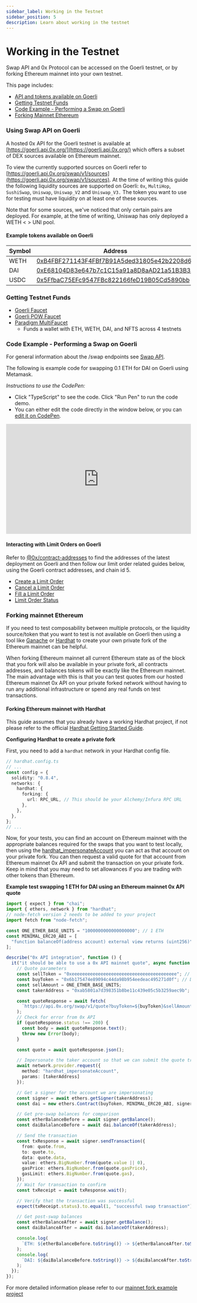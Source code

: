 ```yaml
---
sidebar_label: Working in the Testnet
sidebar_position: 5
description: Learn about working in the testnet
---
```


# Working in the Testnet

Swap API and 0x Protocol can be accessed on the Goerli testnet, or by forking Ethereum mainnet into your own testnet.

This page includes:

* [API and tokens available on Goerli](/0x-swap-api/guides/working-in-the-testnet#using-swap-api-on-)
* [Getting Testnet Funds](/0x-swap-api/guides/working-in-the-testnet#getting-testnet-funds)
* [Code Example - Performing a Swap on Goerli](/0x-swap-api/guides/working-in-the-testnet#code-example---performing-a-swap-on-)
* [Forking Mainnet Ethereum](/0x-swap-api/guides/working-in-the-testnet#forking-mainnet-ethereum)


### Using Swap API on Goerli

A hosted 0x API for the Goerli testnet is available at [https://goerli.api.0x.org/](https://goerli.api.0x.org/) which offers a subset of DEX sources available on Ethereum mainnet.

To view the currently supported sources on Goerli refer to [https://goerli.api.0x.org/swap/v1/sources](https://goerli.api.0x.org/swap/v1/sources). At the time of writing this guide the following liquidity sources are supported on Goerli: `0x`, `MultiHop`, `SushiSwap`, `Uniswap`, `Uniswap_V2` and `Uniswap_V3.` The token you want to use for testing must have liquidity on at least one of these sources.

Note that for some sources, we've noticed that only certain pairs are deployed. For example, at the time of writing, Uniswap has only deployed a WETH < > UNI pool.

#### Example tokens available on Goerli

| Symbol | Address                                                                                                                    |
| ------ | -------------------------------------------------------------------------------------------------------------------------- |
| WETH   | [0xB4FBF271143F4FBf7B91A5ded31805e42b2208d6](https://goerli.etherscan.io/token/0xb4fbf271143f4fbf7b91a5ded31805e42b2208d6) |
| DAI    | [0xE68104D83e647b7c1C15a91a8D8aAD21a51B3B3E](https://goerli.etherscan.io/token/0xe68104d83e647b7c1c15a91a8d8aad21a51b3b3e) |
| USDC   | [0x5FfbaC75EFc9547FBc822166feD19B05Cd5890bb](https://goerli.etherscan.io/token/0x5ffbac75efc9547fbc822166fed19b05cd5890bb) |


### Getting Testnet Funds

- [Goerli Faucet](https://goerlifaucet.com/)
- [Goerli POW Faucet](https://goerli-faucet.pk910.de/)
- [Paradigm MultiFaucet](https://faucet.paradigm.xyz/)
    - Funds a wallet with ETH, WETH, DAI, and NFTS across 4 testnets

### Code Example - Performing a Swap on Goerli

For general information about the /swap endpoints see [Swap API](/0x-swap-api/introduction).

The following is example code for swapping 0.1 ETH for DAI on Goerli using Metamask.

_Instructions to use the CodePen:_

* Click "TypeScript" to see the code. Click "Run Pen" to run the code demo.
* You can either edit the code directly in the window below, or you can [edit it on CodePen](https://codepen.io/0xProject/pen/abVJYra).

<div>
<iframe height="300"
  width="100%;"
  scrolling="no" title="Example 0x API swap on the Goerli testnet" src="https://codepen.io/0xProject/embed/preview/abVJYra?default-tab=html%2Cresult&editable=true" frameborder="no" loading="lazy" allowtransparency="true" allowfullscreen="true">
  See the Pen <a href="https://codepen.io/0xProject/pen/abVJYra">
  Example 0x API swap on the Goerli testnet</a> by 0xProject (<a href="https://codepen.io/0xProject">@0xProject</a>)
  on <a href="https://codepen.io">CodePen</a>.
</iframe>
</div>


#### Interacting with Limit Orders on Goerli

Refer to [@0x/contract-addresses](https://github.com/0xProject/protocol/blob/development/packages/contract-addresses/addresses.json#L44-L85) to find the addresses of the latest deployment on Goerli and then follow our limit order related guides below, using the Goerli contract addresses, and chain id 5.

* [Create a Limit Order](create-a-limit-order.md)
* [Cancel a Limit Order](cancel-a-limit-order.md)
* [Fill a Limit Order](fill-a-limit-order.md)
* [Limit Order Status](limit-order-status.md)

### Forking mainnet Ethereum

If you need to test composability between multiple protocols, or the liquidity source/token that you want to test is not available on Goerli then using a tool like [Ganache](https://trufflesuite.com/ganache/) or [Hardhat](https://hardhat.org/) to create your own private fork of the Ethereum mainnet can be helpful.

When forking Ethereum mainnet all current Ethereum state as of the block that you fork will also be available in your private fork, all contracts addresses, and balances tokens will be exactly like the Ethereum mainnet. The main advantage with this is that you can test quotes from our hosted Ethereum mainnet 0x API on your private forked network without having to run any additional infrastructure or spend any real funds on test transactions.

#### Forking Ethereum mainnet with Hardhat

This guide assumes that you already have a working Hardhat project, if not please refer to the official [Hardhat Getting Started Guide](https://hardhat.org/getting-started/).

**Configuring Hardhat to create a private fork**

First, you need to add a `hardhat` network in your Hardhat config file.

```typescript
// hardhat.config.ts
// ...
const config = {
  solidity: "0.8.4",
  networks: {
    hardhat: {
      forking: {
        url: RPC_URL, // This should be your Alchemy/Infura RPC URL
      },
    },
  },
};
// ...
```

Now, for your tests, you can find an account on Ethereum mainnet with the appropriate balances required for the swaps that you want to test locally, then using the [hardhat\_impersonateAccount](https://hardhat.org/hardhat-network/reference/#hardhat-impersonateaccount) you can act as that account on your private fork. You can then request a valid quote for that account from Ethereum mainnet 0x API and submit the transaction on your private fork. Keep in mind that you may need to set allowances if you are trading with other tokens than Ethereum.

**Example test swapping 1 ETH for DAI using an Ethereum mainnet 0x API quote**

```typescript
import { expect } from "chai";
import { ethers, network } from "hardhat";
// node-fetch version 2 needs to be added to your project
import fetch from "node-fetch";

const ONE_ETHER_BASE_UNITS = "1000000000000000000"; // 1 ETH
const MINIMAL_ERC20_ABI = [
  "function balanceOf(address account) external view returns (uint256)",
];

describe("0x API integration", function () {
  it("it should be able to use a 0x API mainnet quote", async function () {
    // Quote parameters
    const sellToken = "0xeeeeeeeeeeeeeeeeeeeeeeeeeeeeeeeeeeeeeeee"; // ETH
    const buyToken = "0x6b175474e89094c44da98b954eedeac495271d0f"; // DAI
    const sellAmount = ONE_ETHER_BASE_UNITS;
    const takerAddress = "0xab5801a7d398351b8be11c439e05c5b3259aec9b"; // An account with sufficient balance on mainnet

    const quoteResponse = await fetch(
      `https://api.0x.org/swap/v1/quote?buyToken=${buyToken}&sellAmount=${sellAmount}&sellToken=${sellToken}&takerAddress=${takerAddress}`
    );
    // Check for error from 0x API
    if (quoteResponse.status !== 200) {
      const body = await quoteResponse.text();
      throw new Error(body);
    }

    const quote = await quoteResponse.json();

    // Impersonate the taker account so that we can submit the quote transaction
    await network.provider.request({
      method: "hardhat_impersonateAccount",
      params: [takerAddress]
    });

    // Get a signer for the account we are impersonating
    const signer = await ethers.getSigner(takerAddress);
    const dai = new ethers.Contract(buyToken, MINIMAL_ERC20_ABI, signer);

    // Get pre-swap balances for comparison
    const etherBalanceBefore = await signer.getBalance();
    const daiBalalanceBefore = await dai.balanceOf(takerAddress);

    // Send the transaction
    const txResponse = await signer.sendTransaction({
      from: quote.from,
      to: quote.to,
      data: quote.data,
      value: ethers.BigNumber.from(quote.value || 0),
      gasPrice: ethers.BigNumber.from(quote.gasPrice),
      gasLimit: ethers.BigNumber.from(quote.gas),
    });
    // Wait for transaction to confirm
    const txReceipt = await txResponse.wait();

    // Verify that the transaction was successful
    expect(txReceipt.status).to.equal(1, "successful swap transaction");

    // Get post-swap balances
    const etherBalanceAfter = await signer.getBalance();
    const daiBalanceAfter = await dai.balanceOf(takerAddress);

    console.log(
      `ETH: ${etherBalanceBefore.toString()} -> ${etherBalanceAfter.toString()}`
    );
    console.log(
      `DAI: ${daiBalalanceBefore.toString()} -> ${daiBalanceAfter.toString()}`
    );
  });
});

```

For more detailed information please refer to our [mainnet fork example project](https://github.com/0xProject/0x-api-forked-testnet-example)